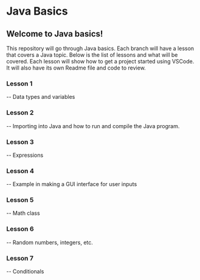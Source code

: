# Java Basics

## Welcome to Java basics!

This repository will go through Java basics. Each branch will have a lesson that covers a Java topic. Below is the list of lessons and what will be covered. Each lesson will show how to get a project started using VSCode. It will also have its own Readme file and code to review.

### Lesson 1 
-- Data types and variables

### Lesson 2
-- Importing into Java and how to run and compile the Java program.

### Lesson 3
-- Expressions

### Lesson 4
-- Example in making a GUI interface for user inputs

### Lesson 5
-- Math class

### Lesson 6
-- Random numbers, integers, etc.

### Lesson 7
-- Conditionals